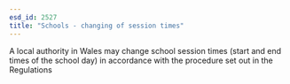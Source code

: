 ```yaml
---
esd_id: 2527
title: "Schools - changing of session times"
---
```


A local authority in Wales may change school session times (start and end times of the school day) in accordance with the procedure set out in the Regulations

